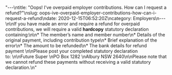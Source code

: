 "---\ntitle: \"Oops! I've overpaid employer contributions. How can I request a refund?\"\nslug: oops-ive-overpaid-employer-contributions-how-can-i-request-a-refund\ndate: 2020-12-15T06:52:20Z\ncategory: Employers\n---\n\nIf you have made an error and require a refund for overpaid contributions, we will require a valid **hardcopy** statutory declaration containing:\n\n*   The member’s name and member number\n*   Details of the original payment, including contribution type\n*   Brief explanation of the error\n*   The amount to be refunded\n*   The bank details for refund payment \n\nPlease post your completed statutory declaration to: \n\nFuture Super  \nPO Box 1282  \nAlbury NSW 2640\n\nPlease note that we cannot refund these payments without receiving a valid statutory declaration.\n"